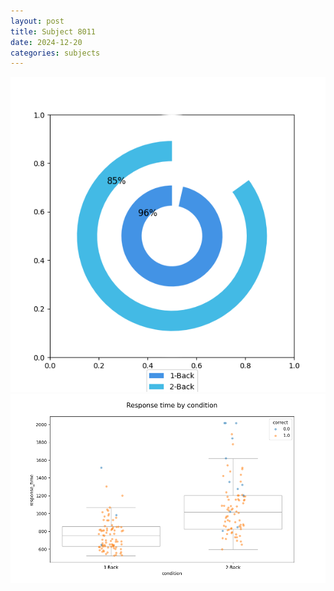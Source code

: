 ```yaml
---
layout: post
title: Subject 8011
date: 2024-12-20
categories: subjects
---
```


![](data/8011/run-9/8011_accuracy_by_condition.png)
![](data/8011/run-9/8011_response_time_by_condition.png)
